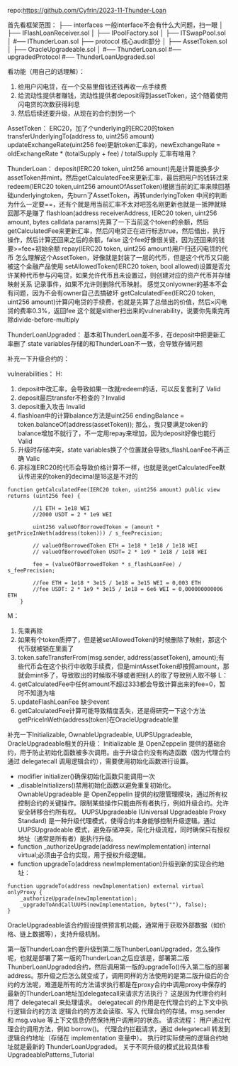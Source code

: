 repo:https://github.com/Cyfrin/2023-11-Thunder-Loan

首先看框架范围：
├── interfaces 一般interface不会有什么大问题，扫一眼
│   ├── IFlashLoanReceiver.sol
│   ├── IPoolFactory.sol
│   ├── ITSwapPool.sol
│   #── IThunderLoan.sol
├── protocol 核心audit部分
│   ├── AssetToken.sol
│   ├── OracleUpgradeable.sol
│   #── ThunderLoan.sol
#── upgradedProtocol
    #── ThunderLoanUpgraded.sol

看功能（用自己的话理解）：
1. 给用户闪电贷，在一个交易里借钱还钱再收一点手续费
2. 给流动性提供者赚钱，流动性提供者deposit得到assetToken，这个随着使用闪电贷的次数获得利息
3. 然后后续还要升级，从现在的合约到另一个

AssetToken：
ERC20，加了个underlying的ERC20的token
transferUnderlyingTo(address to, uint256 amount)
updateExchangeRate(uint256 fee)更新token汇率的，newExchangeRate = oldExchangeRate * (totalSupply + fee) / totalSupply
汇率有啥用？

ThunderLoan：
deposit(IERC20 token, uint256 amount)先是计算能换多少assetToken并mint，然后getCalculatedFee来更新汇率，最后把用户的钱转过来
redeem(IERC20 token,uint256 amountOfAssetToken)根据当前的汇率来赎回基础underlyingtoken，先burn了AssetToken，再转underlyingToken
中间的判断为什么一定要==，还有个就是用当前汇率不太对吧签名刚更新也就是一抵押就赎回那不是赚了
flashloan(address receiverAddress, IERC20 token, uint256 amount, bytes calldata params)先算了一下当前这个token的余额，然后getCalculatedFee来更新汇率，然后闪电贷正在进行标志true，然后借出，执行操作，然后计算还回来之后的余额，false
这个fee好像很关键，因为还回来的钱要>=fee+初始余额
repay(IERC20 token, uint256 amount)用户归还闪电贷的代币
怎么理解这个AssetToken，好像就是封装了一层的代币，但是这个代币又只能被这个金融产品使用
setAllowedToken(IERC20 token, bool allowed)设置是否允许某种代币参与闪电贷，如果允许代币且未设置过，则创建对应的资产代币并存储映射关系
记录事件，如果不允许则删除代币映射。
感觉又onlyowner的基本不会有问题，因为不会有owner自己去搞破坏
getCalculatedFee(IERC20 token, uint256 amount)计算闪电贷的手续费，也就是先算了总借出的价值，然后×闪电贷的费率0.3%，返回fee
这个就是slither扫出来的vulnerability，说要你先乘完再除divide-before-multiply

ThunderLoanUpgraded：
基本和ThunderLoan差不多，在deposit中把更新汇率删了
state variables存储的和ThunderLoan不一致，会导致存储问题

补充一下升级合约的：

vulnerabilities：
H:
1. deposit中改汇率，会导致如果一改就redeem的话，可以反复套利了 Valid
2. deposit最后transfer不检查的？Invalid
3. deposit重入攻击 Invalid
4. flashloan中的计算balance方法是uint256 endingBalance = token.balanceOf(address(assetToken));
那么，我只要满足token的balance增加不就行了，不一定用repay来增加，因为deposit好像也能行 Valid
5. 升级时存储冲突，state variables换了个位置就会导致s_flashLoanFee不再正确 Valic
6. 非标准ERC20的代币会导致价格计算不一样，也就是说getCalculatedFee默认传进来的token的decimal是18这是不对的
```solidity
function getCalculatedFee(IERC20 token, uint256 amount) public view returns (uint256 fee) {
        
        //1 ETH = 1e18 WEI
        //2000 USDT = 2 * 1e9 WEI

        uint256 valueOfBorrowedToken = (amount * getPriceInWeth(address(token))) / s_feePrecision;

        // valueOfBorrowedToken ETH = 1e18 * 1e18 / 1e18 WEI
        // valueOfBorrowedToken USDT= 2 * 1e9 * 1e18 / 1e18 WEI

        fee = (valueOfBorrowedToken * s_flashLoanFee) / s_feePrecision;

        //fee ETH = 1e18 * 3e15 / 1e18 = 3e15 WEI = 0,003 ETH
        //fee USDT: 2 * 1e9 * 3e15 / 1e18 = 6e6 WEI = 0,000000000006 ETH
    }
```
M：
1. 先乘再除
2. 如果有个token质押了，但是被setAllowedToken的时候删除了映射，那这个代币就被锁在里面了
3. token.safeTransferFrom(msg.sender, address(assetToken), amount);有些代币会在这个执行中收取手续费，但是mintAssetToken却按照amount，那就会mint多了，导致取出的时候取不够或者把别人的取了导致别人取不够
L：
1. getCalculatedFee中任何amount不超过333都会导致计算出来的fee=0，暂时不知道为啥
2. updateFlashLoanFee 缺少event
3. getCalculatedFee计算可能导致精度丢失，还是得研究一下这个方法getPriceInWeth(address(token)在OracleUpgradeable里


补充一下Initializable, OwnableUpgradeable, UUPSUpgradeable, OracleUpgradeable相关的升级：
Initializable 是 OpenZeppelin 提供的基础合约，用于防止初始化函数被多次调用。由于升级合约没有构造函数（因为代理合约通过 delegatecall 调用逻辑合约），需要使用初始化函数进行设置。
- modifier initializer()确保初始化函数只能调用一次
- _disableInitializers()禁用初始化函数以避免重复初始化。
OwnableUpgradeable 是 OpenZeppelin 提供的权限管理模块，通过所有权控制合约的关键操作。限制某些操作只能由所有者执行，例如升级合约。允许安全转移合约所有权。
UUPSUpgradeable (Universal Upgradeable Proxy Standard) 是一种升级代理模式，使得合约本身能够控制升级逻辑。通过 UUPSUpgradeable 模式，避免存储冲突，简化升级流程，同时确保只有授权地址（通常是所有者）能执行升级。
- function _authorizeUpgrade(address newImplementation) internal virtual;必须由子合约实现，用于授权升级逻辑。
- function upgradeTo(address newImplementation)升级到新的实现合约地址：
``` solidity
function upgradeTo(address newImplementation) external virtual onlyProxy {
    _authorizeUpgrade(newImplementation);
    _upgradeToAndCallUUPS(newImplementation, bytes(""), false);
}
```
OracleUpgradeable该合约假设提供预言机功能，通常用于获取外部数据（如价格、链上数据等），支持升级机制。

第一版ThunderLoan合约要升级到第二版ThunberLoanUpgraded，怎么操作呢，也就是部署了第一版的ThunderLoan之后应该是，部署第二版ThunberLoanUpgraded合约，然后调用第一版的upgradeTo()传入第二版的部署address。那升级之后怎么就变成了，调用同样的方法使用的是第二版升级后的合约的方法呢，难道是所有的方法请求执行都是在proxy合约中调用proxy中保存的最新的ThunderLoan地址加delegatecall来请求方法执行？
这是因为代理合约利用了 delegatecall 来处理请求。
delegatecall 的作用是在代理合约的上下文中执行逻辑合约的方法
逻辑合约的方法会读取、写入 代理合约的存储。msg.sender 和 msg.value 等上下文信息仍然保持用户调用时的状态。
请求流程：
用户通过代理合约调用方法，例如 borrow()。
代理合约拦截请求，通过 delegatecall 转发到逻辑合约地址（存储在 implementation 变量中）。
执行时实际使用的逻辑合约地址就是最新的 ThunderLoanUpgraded。
关于不同升级的模式比较具体看UpgradeablePatterns_Tutorial